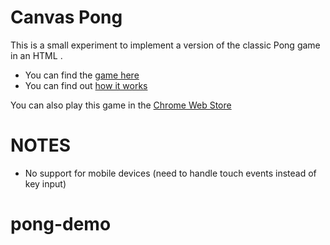 Canvas Pong
===========

This is a small experiment to implement a version of the classic Pong game in an HTML <canvas>.

 * You can find the [game here](http://codeincomplete.com/posts/2011/5/14/javascript_pong/demo.html)
 * You can find out [how it works](http://codeincomplete.com/posts/2011/5/14/javascript_pong/index.html)

You can also play this game in the [Chrome Web Store](https://chrome.google.com/webstore/detail/omimkinlomnncbmnceacpkmlbfaapojj?hl=en-US)


NOTES
=====

 * No support for mobile devices (need to handle touch events instead of key input)
# pong-demo
